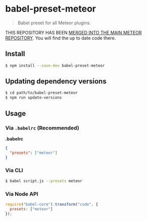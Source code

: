 # babel-preset-meteor

> Babel preset for all Meteor plugins.

THIS REPOSITORY HAS BEEN [MERGED INTO THE MAIN METEOR REPOSITORY](https://github.com/meteor/meteor/tree/devel/npm-packages/babel-preset-meteor). You will find the up to date code there.

## Install

```sh
$ npm install --save-dev babel-preset-meteor
```

## Updating dependency versions

```sh
$ cd path/to/babel-preset-meteor
$ npm run update-versions
```

## Usage

### Via `.babelrc` (Recommended)

**.babelrc**

```json
{
  "presets": ["meteor"]
}
```

### Via CLI

```sh
$ babel script.js --presets meteor 
```

### Via Node API

```javascript
require("babel-core").transform("code", {
  presets: ["meteor"]
});
```
